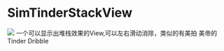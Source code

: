 # SimTinderStackView #
![](https://github.com/snalopainen/SimTinderStackView/blob/master/screenshots/screenshots1.gif)
  一个可以显示出堆栈效果的View,可以左右滑动消除，类似的有美拍 美帝的Tinder Dribble
